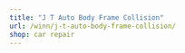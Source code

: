 ```yaml
---
title: "J T Auto Body Frame Collision"
url: /winn/j-t-auto-body-frame-collision/
shop: car repair
---
```


